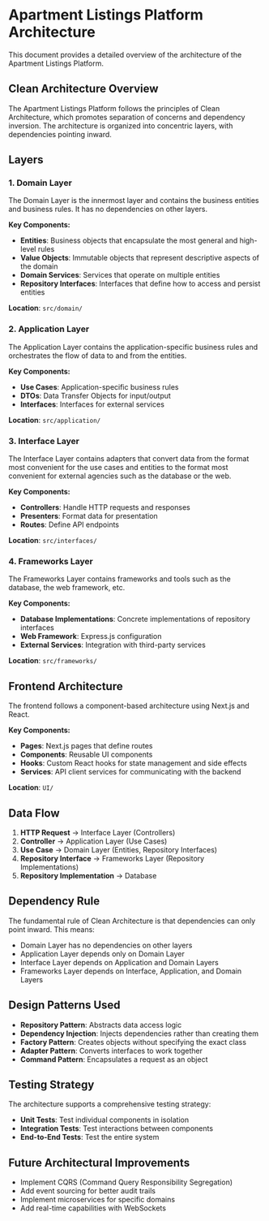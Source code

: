 # Apartment Listings Platform Architecture

This document provides a detailed overview of the architecture of the Apartment Listings Platform.

## Clean Architecture Overview

The Apartment Listings Platform follows the principles of Clean Architecture, which promotes separation of concerns and dependency inversion. The architecture is organized into concentric layers, with dependencies pointing inward.

## Layers

### 1. Domain Layer

The Domain Layer is the innermost layer and contains the business entities and business rules. It has no dependencies on other layers.

**Key Components:**
- **Entities**: Business objects that encapsulate the most general and high-level rules
- **Value Objects**: Immutable objects that represent descriptive aspects of the domain
- **Domain Services**: Services that operate on multiple entities
- **Repository Interfaces**: Interfaces that define how to access and persist entities

**Location**: `src/domain/`

### 2. Application Layer

The Application Layer contains the application-specific business rules and orchestrates the flow of data to and from the entities.

**Key Components:**
- **Use Cases**: Application-specific business rules
- **DTOs**: Data Transfer Objects for input/output
- **Interfaces**: Interfaces for external services

**Location**: `src/application/`

### 3. Interface Layer

The Interface Layer contains adapters that convert data from the format most convenient for the use cases and entities to the format most convenient for external agencies such as the database or the web.

**Key Components:**
- **Controllers**: Handle HTTP requests and responses
- **Presenters**: Format data for presentation
- **Routes**: Define API endpoints

**Location**: `src/interfaces/`

### 4. Frameworks Layer

The Frameworks Layer contains frameworks and tools such as the database, the web framework, etc.

**Key Components:**
- **Database Implementations**: Concrete implementations of repository interfaces
- **Web Framework**: Express.js configuration
- **External Services**: Integration with third-party services

**Location**: `src/frameworks/`

## Frontend Architecture

The frontend follows a component-based architecture using Next.js and React.

**Key Components:**
- **Pages**: Next.js pages that define routes
- **Components**: Reusable UI components
- **Hooks**: Custom React hooks for state management and side effects
- **Services**: API client services for communicating with the backend

**Location**: `UI/`

## Data Flow

1. **HTTP Request** → Interface Layer (Controllers)
2. **Controller** → Application Layer (Use Cases)
3. **Use Case** → Domain Layer (Entities, Repository Interfaces)
4. **Repository Interface** → Frameworks Layer (Repository Implementations)
5. **Repository Implementation** → Database

## Dependency Rule

The fundamental rule of Clean Architecture is that dependencies can only point inward. This means:
- Domain Layer has no dependencies on other layers
- Application Layer depends only on Domain Layer
- Interface Layer depends on Application and Domain Layers
- Frameworks Layer depends on Interface, Application, and Domain Layers

## Design Patterns Used

- **Repository Pattern**: Abstracts data access logic
- **Dependency Injection**: Injects dependencies rather than creating them
- **Factory Pattern**: Creates objects without specifying the exact class
- **Adapter Pattern**: Converts interfaces to work together
- **Command Pattern**: Encapsulates a request as an object

## Testing Strategy

The architecture supports a comprehensive testing strategy:
- **Unit Tests**: Test individual components in isolation
- **Integration Tests**: Test interactions between components
- **End-to-End Tests**: Test the entire system

## Future Architectural Improvements

- Implement CQRS (Command Query Responsibility Segregation)
- Add event sourcing for better audit trails
- Implement microservices for specific domains
- Add real-time capabilities with WebSockets
